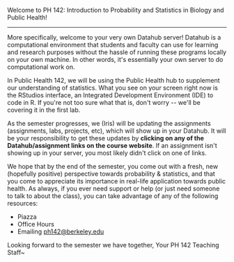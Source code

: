 Welcome to PH 142: Introduction to Probability and Statistics in Biology and Public Health!

<hr>

More specifically, welcome to your very own Datahub server! Datahub is a computational 
environment that students and faculty can use for learning and research purposes without 
the hassle of running these programs locally on your own machine. In other words, it's 
essentially your own server to do computational work on.

In Public Health 142, we will be using the Public Health hub to supplement our 
understanding of statistics. What you see on your screen right now is the 
RStudios interface, an Integrated Development Environment (IDE) to code in R. If you're
not too sure what that is, don't worry -- we'll be covering it in the first lab.

As the semester progresses, we (Iris) will be updating the assignments (assignments, labs, projects, 
etc), which will show up in your Datahub. It will be your responsibility to get these updates by 
**clicking on any of the Datahub/assignment links on the course website**. If an assignment isn't 
showing up in your server, you most likely didn't click on one of links.

We hope that by the end of the semester, you come out with a fresh, new (hopefully positive) perspective 
towards probability & statistics, and that you come to appreciate its importance in real-life application 
towards public health. As always, if you ever need support or help (or just need someone to talk to about 
the class), you can take advantage of any of the following resources:
- Piazza
- Office Hours
- Emailing ph142@berkeley.edu

Looking forward to the semester we have together,
Your PH 142 Teaching Staff~
